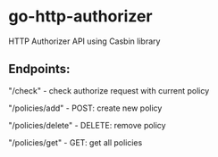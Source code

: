 # go-http-authorizer
HTTP Authorizer API using Casbin library

## Endpoints:
"/check" - check authorize request with current policy

"/policies/add" - POST: create new policy

"/policies/delete" - DELETE: remove policy

"/policies/get" - GET: get all policies
